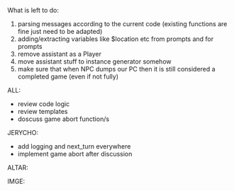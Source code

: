 What is left to do:
1) parsing messages according to the current code (existing functions are fine just need to be adapted)
2) adding/extracting variables like $location etc from prompts and for prompts
3) remove assistant as a Player
4) move assistant stuff to instance generator somehow
5) make sure that when NPC dumps our PC then it is still considered a completed game (even if not fully)

ALL:
- review code logic
- review templates
- doscuss game abort function/s

JERYCHO:
- add logging and next_turn everywhere 
- implement game abort after discussion

ALTAR:

IMGE:


